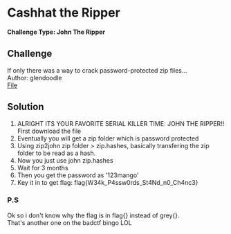 # Cashhat the Ripper

**Challenge Type: John The Ripper**  

## Challenge

If only there was a way to crack password-protected zip files…
<br>
Author: glendoodle
<br>
[File](<dist-CashHat-The-Ripper (1).zip>)

## Solution 

1) ALRIGHT ITS YOUR FAVORITE SERIAL KILLER TIME: JOHN THE RIPPER!! First download the file
2) Eventually you will get a zip folder which is password protected
3) Using zip2john zip folder > zip.hashes, basically transfering the zip folder to be read as a hash.
4) Now you just use john zip.hashes
5) Wait for 3 months 
6) Then you get the password as '123mango'
7) Key it in to get flag: flag{W34k_P4ssw0rds_St4Nd_n0_Ch4nc3}

### P.S 

Ok so i don't know why the flag is in flag{} instead of grey{}.
<br>
That's another one on the badctf bingo LOL